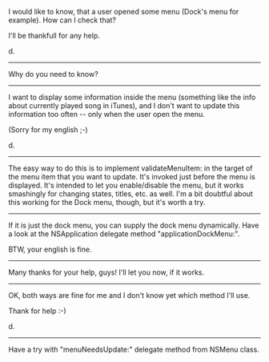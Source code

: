 

I would like to know, that a user opened some menu (Dock's menu for example). How can I check that?

I'll be thankfull for any help.

d.

----

Why do you need to know?

----

I want to display some information inside the menu (something like the info about currently played song in iTunes), and I don't want to update this information too often -- only when the user open the menu.

(Sorry for my english ;-)

d.

----

The easy way to do this is to implement     validateMenuItem: in the target of the menu item that you want to update. It's invoked just before the menu is displayed. It's intended to let you enable/disable the menu, but it works smashingly for changing states, titles, etc. as well. I'm a bit doubtful about this working for the Dock menu, though, but it's worth a try.

----

If it is just the dock menu, you can supply the dock menu dynamically. Have a look at the NSApplication delegate method "applicationDockMenu:".

BTW, your english is fine.

----

Many thanks for your help, guys! I'll let you now, if it works.

----

OK, both ways are fine for me and I don't know yet which method I'll use.

Thank for help :-)

d.

----

Have a try with "menuNeedsUpdate:" delegate method from NSMenu class.

